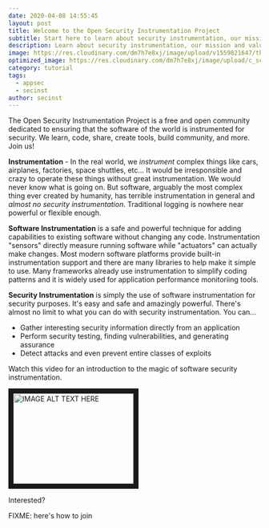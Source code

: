 ```yaml
---
date: 2020-04-08 14:55:45
layout: post
title: Welcome to the Open Security Instrumentation Project
subtitle: Start here to learn about security instrumentation, our mission and values, and how to get started. Or jump straight to the articles below.
description: Learn about security instrumentation, our mission and values, and how to get started.
image: https://res.cloudinary.com/dm7h7e8xj/image/upload/v1559821647/theme2_ylcxxz.jpg
optimized_image: https://res.cloudinary.com/dm7h7e8xj/image/upload/c_scale,w_380/v1559821647/theme2_ylcxxz.jpg
category: tutorial
tags:
  - appsec
  - secinst
author: secinst
---
```


The Open Security Instrumentation Project is a free and open community dedicated to ensuring that the software of the world is instrumented for security. We learn, code, share, create tools, build community, and more. Join us!

**Instrumentation** - In the real world, we *instrument* complex things like cars, airplanes, factories, space shuttles, etc...  It would be irresponsible and crazy to operate these things without great instrumentation. We would never know what is going on. But software, arguably the most complex thing ever created by humanity, has terrible instrumentation in general and *almost no security instrumentation*. Traditional logging is nowhere near powerful or flexible enough.

**Software Instrumentation** is a safe and powerful technique for adding capabilities to existing software without changing any code. Instrumentation "sensors" directly measure running software while "actuators" can actually make changes. Most modern software platforms provide built-in instrumentation support and there are many libraries to help make it simple to use.  Many frameworks already use instrumentation to simplify coding patterns and it is widely used for application performance monitoriing tools.

**Security Instrumentation** is simply the use of software instrumentation for security purposes. It's easy and safe and amazingly powerful. There's almost no limit to what you can do with security instrumentation. You can...
* Gather interesting security information directly from an application
* Perform security testing, finding vulnerabilities, and generating assurance
* Detect attacks and even prevent entire classes of exploits

Watch this video for an introduction to the magic of software security instrumentation.

<a href="https://www.youtube.com/watch?feature=player_embedded&v=YOUTUBE_VIDEO_ID_HERE
" target="_blank"><img src="https://img.youtube.com/vi/YOUTUBE_VIDEO_ID_HERE/0.jpg" 
alt="IMAGE ALT TEXT HERE" width="240" height="180" border="10" /></a>

Interested?

FIXME: here's how to join
